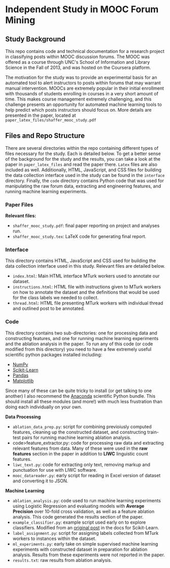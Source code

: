 <h1>Independent Study in MOOC Forum Mining</h1>
<h2>Study Background</h2>
<p>This repo contains code and technical documentation for a research project in classifying posts within MOOC discussion forums. The MOOC was offered as a course through UNC's School of Information and Library Science in the Fall of 2013, and was hosted on the Coursera platform.</p>
<p>The motivation for the study was to provide an experimental basis for an automated tool to alert instructors to posts within forums that may warrant manual intervention. MOOCs are extremely popular in their initial enrollment with thousands of students enrolling in courses in a very short amount of time. This makes course management extremely challenging, and this challenge presents an opportunity for automated machine learning tools to help predict which posts instructors should focus on. More details are presented in the paper, located at <code>paper_latex_files/shaffer_mooc_study.pdf</code></p>

<h2>Files and Repo Structure</h2>
<p>There are several directories within the repo containing different types of files necessary for the study. Each is detailed below. To get a better sense of the background for the study and the results, you can take a look at the paper in <code>paper_latex_files</code> and read the paper there. <code>Latex</code> files are also included as well. Additionally, HTML, JavaScript, and CSS files for building the data collection interface used in the study can be found in the <code>interface</code> directory. Finally, the <code>code</code> directory contains Python code that was used for manipulating the raw forum data, extracting and engineering features, and running machine learning experiments.</p>

<h3>Paper Files</h3>
<b>Relevant files:</b>
<ul>
<li><code>shaffer_mooc_study.pdf</code>: final paper reporting on project and analyses run.</li>
<li><code>shaffer_mooc_study.tex</code>: LaTeX code for generating final report.</li>
</ul>
<h3>Interface</h3>
<p>This directory contains HTML, JavaScript and CSS used for building the data collection interface used in this study. Relevant files are detailed below.</p>
<ul>
<li><code>index.html</code>: Main HTML interface MTurk workers used to annotate our dataset.</li>
<li><code>instructions.html</code>: HTML file with instructions given to MTurk workers on how to annotate the dataset and the definitions that would be used for the class labels we needed to collect.</li>
<li><code>thread.html</code>: HTML file presenting MTurk workers with individual thread and outlined post to be annotated.</li>
</ul>

<h3>Code</h3>
<p>This directory contains two sub-directories: one for processing data and constructing features, and one for running machine learning experiments and the ablation analysis in the paper. To run any of this code (or code modified from this directory) you need to have a few extremely useful scientific python packages installed including:
<ul>
<li><a href="http://www.numpy.org/">NumPy</a></li>
<li><a href="http://scikit-learn.org/stable/">Scikit-Learn</a></li>
<li><a href="http://pandas.pydata.org/">Pandas</a></li>
<li><a href="http://matplotlib.org/">Matplotlib</a></li>
</ul>
Since many of these can be quite tricky to install (or get talking to one another) I also recommend the <a href="https://store.continuum.io/cshop/anaconda/">Anaconda</a> scientific Python bundle. This should install all these modules (and more!) with much less frustration than doing each individually on your own.
</p>
<b>Data Processing</b>
<ul>
<li><code>ablation_data_prep.py</code>: script for combining previoiusly computed features, cleaning up the constructed dataset, and constructing train-test pairs for running machine learning ablation analysis.</li>
<li>code>feature_extractor.py</code>: code for processing raw data and extracting relevant features from data. Many of these were used in the <b>raw features</b> section in the paper in addition to <b>LIWC</b> linguistic count features.</li>
<li><code>liwc_text.py</code>: code for extracting only text, removing markup and punctuation for use with LIWC software.</li>
<li><code>mooc_datareader.py</code>: early script for reading in Excel version of dataset and converting it to JSON.</li>
</ul>
<b>Machine Learning</b>
<ul>
<li><code>ablation_analysis.py</code>: code used to run machine learning experiments using Logistic Regression and evaluating models with <b>Average Precision</b> over 10-fold cross validation, as well as a feature ablation analysis. This code generated the results section of the paper.</li>
<li><code>example_classifier.py</code>: example script used early on to explore classifiers. Modified from an <a href="http://scikit-learn.org/stable/auto_examples/document_classification_20newsgroups.html">original post</a> in the docs for Scikit-Learn.</li>
<li><code>label_assignment.py</code>: script for assigning labels collected from MTurk workers to instances within the dataset. </li>
<li><code>ml_experiments.py</code>: early take on simple supervised machine learning experiments with constructed dataset in preparation for ablation analysis. Results from these experiments were not reported in the paper.</li>
<li><code>results.txt</code>: raw results from ablation analysis.</li>
</ul>
